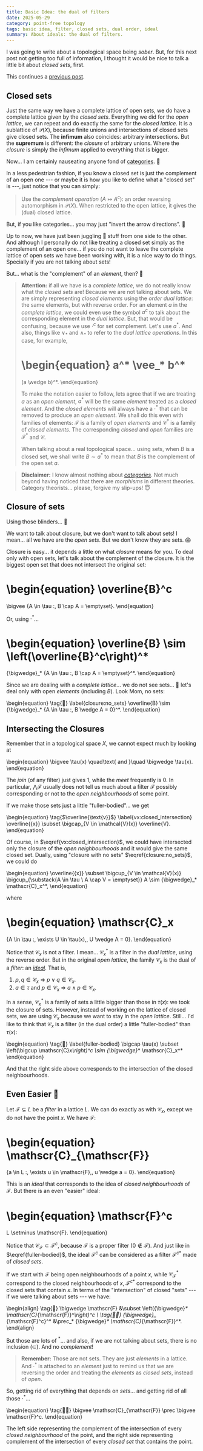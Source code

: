 ```yaml
---
title: Basic Idea: the dual of filters
date: 2025-05-29
category: point-free topology
tags: basic idea, filter, closed sets, dual order, ideal
summary: About ideals: the dual of filters.
---
```


I was going to write about a topological space being *sober*.
But,
for this next post not getting too full of information,
I thought it would be nice to talk a little bit about *closed sets*, first.

This continues a
[previous post]({filename}basic_idea-020-back_to_the_points.md).


Closed sets
-----------

Just the same way we have a complete lattice of open sets,
we do have a complete lattice given by the *closed sets*.
Everything we did for the *open lattice*,
we can repeat and do exactly the same for the *closed lattice*.
It is a sublattice of $\mathscr{P}(X)$,
because finite unions and intersections of closed sets give closed sets.
The **infimum** also coincides: arbitrary intersections.
But the **supremum** is different: the *closure* of arbitrary unions.
Where the *closure* is simply the *infimum* applied to everything that is bigger.

Now... I am certainly nauseating anyone fond of [categories][]. :nauseated_face:

[categories]: https://en.wikipedia.org/wiki/Category_theory "Category Theory"

In a less pedestrian fashion,
if you know a closed set is just the complement of an open one
--- or maybe it is how you like to define what a "closed set" is ---,
just notice that you can simply:
> Use the *complement operation* ($A \mapsto A^c$):
> an order reversing automorphism in $\mathscr{P}(X)$.
> When restricted to the open lattice, it gives the (dual) closed lattice.

But, if you like categories...
you may just "invert the arrow directions". :triumph:

Up to now, we have just been juggling 🤹 stuff from one side to the other.
And although I personally do not like treating a closed set
simply as the complement of an open one...
if you do not want to leave the complete lattice of open sets we have been working with,
it is a nice way to do things.
Specially if you are not talking about sets!

But... what is the "complement" of an *element*, then? :shrug:

> **Attention:**
> if all we have is a *complete lattice*,
> we do not really know what the *closed sets* are!
> Because we are not talking about sets.
> We are simply representing *closed elements* using the *order dual lattice*:
> the same elements, but with reverse order.
> For an element $a$ in the *complete lattice*,
> we could even use the symbol $a^c$ to talk about the corresponding element in the *dual lattice*.
> But, that would be confusing, because we use $\cdot^c$ for set complement.
> Let's use $a^*$.
> And also, things like $\vee_*$ and $\wedge_*$ to refer to the *dual lattice operations*.
> In this case, for example,
>
> \begin{equation}
>   a^* \vee_* b^*
>   =
>   (a \wedge b)^*.
> \end{equation}
>
> To make the notation easier to follow, lets agree that
> if we are treating $a$ as an *open element*,
> $a^*$ will be the same *element* treated as a *closed element*.
> And the *closed elements* will always have a $\cdot^*$ that can be removed
> to produce an *open element*.
> We shall do this even with families of elements:
> $\mathscr{F}$ is a family of *open elements*
> and $\mathscr{C}^*$ is a family of *closed elements*.
> The corresponding *closed* and *open* families are $\mathscr{F}^*$ and $\mathscr{C}$.
>
> When talking about a real topological space... using sets,
> when $B$ is a closed set, we shall write
> $B \sim a^*$ to mean that $B$ is the complement of the open set $a$.

> **Disclaimer:**
> I know almost nothing about *[categories][]*.
> Not much beyond having noticed that there are *morphisms* in different theories.
> Category theorists... please, forgive my slip-ups! :innocent:


Closure of sets
---------------

Using those blinders... :see_no_evil:

We want to talk about closure,
but we don't want to talk about sets!
I mean... all we have are the *open sets*.
But we don't know they are sets. :scream:

Closure is easy... it depends a little on what *closure* means for you.
To deal only with open sets, let's talk about the complement of the closure.
It is the biggest open set that does not intersect the original set:

\begin{equation}
  \overline{B}^c
  =
  \bigvee \{A \in \tau :\, B \cap A = \emptyset\}.
\end{equation}

Or, using $\cdot^*$...

\begin{equation}
  \overline{B}
  \sim
  \left(\overline{B}^c\right)^*
  =
  {\bigwedge}_* \{A \in \tau :\, B \cap A = \emptyset\}^*.
\end{equation}

Since we are dealing with a *complete lattice*...
we do not see sets... :see_no_evil:
let's deal only with open *elements* (including $B$).
Look Mom, no sets:

\begin{equation}
  \tag{🚴}
  \label{closure:no_sets}
  \overline{B}
  \sim
  {\bigwedge}_* \{A \in \tau :\, B \wedge A = 0\}^*.
\end{equation}


Intersecting the Closures
-------------------------

Remember that in a topological space $X$,
we cannot expect much by looking at

\begin{equation}
  \bigvee \tau(x)
  \quad\text{ and }\quad
  \bigwedge \tau(x).
\end{equation}

The *join* (of any filter) just gives 1,
while the *meet* frequently is $0$.
In particular,
$\bigwedge \mathscr{F}$ usually does not tell us much about a filter $\mathscr{F}$
possibly corresponding or not to the *open neighbourhoods* of some point.

If we make those sets just a little "fuller-bodied"... we get

\begin{equation}
  \tag{$\overline{\text{v}}$}
  \label{vx:closed_intersection}
  \overline{\{x\}}
  \subset
  \bigcap_{V \in \mathcal{V}(x)} \overline{V}.
\end{equation}

Of course, in $\eqref{vx:closed_intersection}$,
we could have intersected only the closure of the *open neighbourhoods*
and it would give the same closed set.
Dually, using "closure with no sets" $\eqref{closure:no_sets}$, we could do

\begin{equation}
  \overline{\{x\}}
  \subset
  \bigcup_{V \in \mathcal{V}(x)}
  \bigcup_{\substack{A \in \tau \\ A \cap V = \emptyset}} A
  \sim
  {\bigwedge}_* \mathscr{C}_x^*,
\end{equation}

where

\begin{equation}
  \mathscr{C}_x
  =
  \{A \in \tau :\, \exists U \in \tau(x),\, U \wedge A = 0\}.
\end{equation}

Notice that $\mathscr{C}_x$ is not a filter.
I mean... $\mathscr{C}_x^*$ is a filter in the *dual lattice*, using the reverse order.
But in the original *open lattice*,
the family $\mathscr{C}_x$ is the dual of a *filter*: an *[ideal][]*.
That is,

1. $p, q \in \mathscr{C}_x$ $\Rightarrow$ $p \vee q \in \mathscr{C}_x$.
2. $a \in \tau$ and $p \in \mathscr{C}_x$ $\Rightarrow$ $a \wedge p \in \mathscr{C}_x$.

[ideal]: https://en.wikipedia.org/wiki/Ideal_(order_theory) "Ideals in a Lattice"

In a sense, $\mathscr{C}_x^*$ is a family of sets a little bigger than those in $\tau(x)$:
we took the closure of sets.
However, instead of working on the lattice of closed sets,
we are using $\mathscr{C}_x$ because we want to stay in the *open lattice*.
Still... I'd like to think that $\mathscr{C}_x$ is a filter (in the dual order)
a little "fuller-bodied" than $\tau(x)$:

\begin{equation}
  \tag{💪}
  \label{fuller-bodied}
  \bigcap \tau(x)
  \subset
  \left(\bigcup \mathscr{C}_x\right)^c
  \sim
  {\bigwedge}_* \mathscr{C}_x^*
\end{equation}

And that the right side above corresponds to the intersection of the closed neighbourhoods.


Even Easier 🤹
--------------

Let $\mathscr{F} \subsetneq L$ be a *filter* in a lattice $L$.
We can do exactly as with $\mathscr{C}_x$, except we do not have the point $x$.
We have $\mathscr{F}$:

\begin{equation}
  \mathscr{C}_{\mathscr{F}}
  =
  \{a \in L :\, \exists u \in \mathscr{F},\, u \wedge a = 0\}.
\end{equation}

This is an *ideal* that corresponds to the idea of *closed neighbourhoods* of $\mathscr{F}$.
But there is an even "easier" ideal:

\begin{equation}
  \mathscr{F}^c
  =
  L \setminus \mathscr{F}.
\end{equation}

Notice that $\mathscr{C}_{\mathscr{F}} \subset \mathscr{F}^c$,
because $\mathscr{F}$ is a proper filter ($0 \not \in \mathscr{F}$).
And just like in $\eqref{fuller-bodied}$,
the ideal $\mathscr{F}^c$ can be considered as a filter ${\mathscr{F}^c}^*$ made of *closed sets*.

If we start with $\mathscr{F}$ being open neighbourhoods of a point $x$,
while $\mathscr{C}_{\mathscr{F}}^*$ correspond to the closed neighbourhoods of $x$,
${\mathscr{F}^c}^*$ correspond to the closed sets that contain $x$.
In terms of the "intersection" of closed "sets"
--- if we were talking about sets ---
we have:

\begin{align}
  \tag{💪}
  \bigwedge \mathscr{F}
  &\subset
  \left({\bigwedge}_* \mathscr{C}_{\mathscr{F}}^*\right)^c
  \\
  \tag{💪💪}
  {\bigwedge}_* {\mathscr{F}^c}^*
  &\prec_*
  {\bigwedge}_* \mathscr{C}_{\mathscr{F}}^*.
\end{align}

But those are lots of ${}^*$...
and also, if we are not talking about sets, there is no inclusion ($\subset$).
And no *complement*!

> **Remember:**
> Those are not sets. They are just *elements* in a lattice.
> And ${\cdot}^*$ is attached to an *element* just to remind us that we are
> reversing the order and treating the *elements* as *closed sets*, instead of *open*.

So, getting rid of everything that depends on *sets*...
and getting rid of all those ${\cdot}^*$...

\begin{equation}
  \tag{💪💪}
  \bigvee \mathscr{C}_{\mathscr{F}}
  \prec
  \bigvee \mathscr{F}^c.
\end{equation}

The left side representing the complement of the intersection
of every *closed neighbourhood* of the point,
and the right side representing complement of the intersection
of every *closed set* that contains the point.
